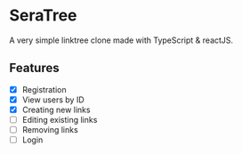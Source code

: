 # SeraTree

A very simple linktree clone made with TypeScript & reactJS.

## Features

- [x] Registration
- [x] View users by ID
- [x] Creating new links
- [ ] Editing existing links
- [ ] Removing links
- [ ] Login